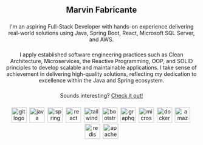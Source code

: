 <!--
**marbs605/marbs605** is a ✨ _special_ ✨ repository because its `README.md` (this file) appears on your GitHub profile.

Here are some ideas to get you started:

- 🔭 I’m currently working on ...
- 🌱 I’m currently learning ...
- 👯 I’m looking to collaborate on ...
- 🤔 I’m looking for help with ...
- 💬 Ask me about ...
- 📫 How to reach me: ...
- 😄 Pronouns: ...
- ⚡ Fun fact: ...
-->
<h2 align="center">Marvin Fabricante</h2>

###

<p align="center">I'm an aspiring Full-Stack Developer with hands-on experience delivering real-world solutions using Java, Spring Boot, React, Microsoft SQL Server, and AWS.</p>

###

<p align="center">I apply established software engineering practices such as Clean Architecture, Microservices, the Reactive Programming, OOP, and SOLID principles to develop scalable and maintainable applications. I take sense of achievement in delivering high-quality solutions, reflecting my dedication to excellence within the Java and Spring ecosystem.</p>

###

<p align="center">Sounds interesting? <a href="https://ph.linkedin.com/in/marvin-fabricante-2405b9370">Check it out!</a></p>

###

<div align="center">
  <img src="https://skillicons.dev/icons?i=git" height="40" alt="git logo"  />
  <img width="0" />
  <img src="https://skillicons.dev/icons?i=java" height="40" alt="java logo"  />
  <img width="0" />
  <img src="https://skillicons.dev/icons?i=spring" height="40" alt="spring logo"  />
  <img width="0" />
  <img src="https://skillicons.dev/icons?i=react" height="40" alt="react logo"  />
  <img width="0" />
  <img src="https://skillicons.dev/icons?i=tailwind" height="40" alt="tailwindcss logo"  />
  <img width="0" />
  <img src="https://skillicons.dev/icons?i=bootstrap" height="40" alt="bootstrap logo"  />
  <img width="0" />
  <img src="https://skillicons.dev/icons?i=graphql" height="40" alt="graphql logo"  />
  <img width="0" />
  <img src="https://cdn.jsdelivr.net/gh/devicons/devicon/icons/microsoftsqlserver/microsoftsqlserver-plain.svg" height="40" alt="microsoftsqlserver logo"  />
  <img width="0" />
  <img src="https://skillicons.dev/icons?i=docker" height="40" alt="docker logo"  />
  <img width="0" />
  <img src="https://skillicons.dev/icons?i=aws" height="40" alt="amazonwebservices logo"  />
  <img width="0" />
  <img src="https://skillicons.dev/icons?i=redis" height="40" alt="redis logo"  />
  <img width="0" />
  <img src="https://skillicons.dev/icons?i=kafka" height="40" alt="apachekafka logo"  />
</div>

###
